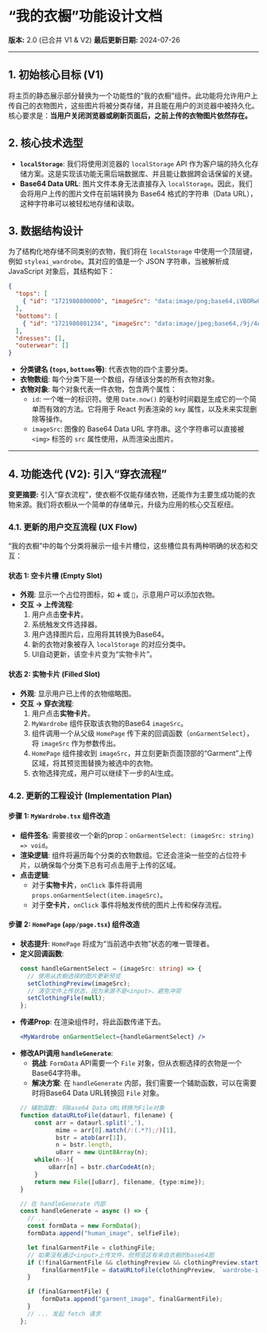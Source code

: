 # “我的衣橱”功能设计文档

**版本:** 2.0 (已合并 V1 & V2)
**最后更新日期:** 2024-07-26

---

## 1. 初始核心目标 (V1)

将主页的静态展示部分替换为一个功能性的“我的衣橱”组件。此功能将允许用户上传自己的衣物图片，这些图片将被分类存储，并且能在用户的浏览器中被持久化。核心要求是：**当用户关闭浏览器或刷新页面后，之前上传的衣物图片依然存在。**

## 2. 核心技术选型

-   **`localStorage`**: 我们将使用浏览器的 `localStorage` API 作为客户端的持久化存储方案。这是实现该功能无需后端数据库、并且能让数据跨会话保留的关键。
-   **Base64 Data URL**: 图片文件本身无法直接存入 `localStorage`。因此，我们会将用户上传的图片文件在前端转换为 Base64 格式的字符串（Data URL），这种字符串可以被轻松地存储和读取。

## 3. 数据结构设计

为了结构化地存储不同类别的衣物，我们将在 `localStorage` 中使用一个顶层键，例如 `styleai_wardrobe`。其对应的值是一个 JSON 字符串，当被解析成 JavaScript 对象后，其结构如下：

```json
{
  "tops": [
    { "id": "1721980800000", "imageSrc": "data:image/png;base64,iVBORw0KGgo..." }
  ],
  "bottoms": [
    { "id": "1721980801234", "imageSrc": "data:image/jpeg;base64,/9j/4AAQSk..." }
  ],
  "dresses": [],
  "outerwear": []
}
```

-   **分类键名 (`tops`, `bottoms`等)**: 代表衣物的四个主要分类。
-   **衣物数组**: 每个分类下是一个数组，存储该分类的所有衣物对象。
-   **衣物对象**: 每个对象代表一件衣物，包含两个属性：
    -   `id`: 一个唯一的标识符。使用 `Date.now()` 的毫秒时间戳是生成它的一个简单而有效的方法。它将用于 React 列表渲染的 `key` 属性，以及未来实现删除等操作。
    -   `imageSrc`: 图像的 Base64 Data URL 字符串。这个字符串可以直接被 `<img>` 标签的 `src` 属性使用，从而渲染出图片。

---

## 4. 功能迭代 (V2): 引入“穿衣流程”

**变更摘要:** 引入“穿衣流程”，使衣橱不仅能存储衣物，还能作为主要生成功能的衣物来源。我们将衣橱从一个简单的存储单元，升级为应用的核心交互枢纽。

### 4.1. 更新的用户交互流程 (UX Flow)

“我的衣橱”中的每个分类将展示一组卡片槽位，这些槽位具有两种明确的状态和交互：

#### 状态 1: 空卡片槽 (Empty Slot)
- **外观**: 显示一个占位符图标，如 `➕` 或 `👕`，示意用户可以添加衣物。
- **交互 -> 上传流程**:
  1. 用户点击**空卡片**。
  2. 系统触发文件选择器。
  3. 用户选择图片后，应用将其转换为Base64。
  4. 新的衣物对象被存入 `localStorage` 的对应分类中。
  5. UI自动更新，该空卡片变为“实物卡片”。

#### 状态 2: 实物卡片 (Filled Slot)
- **外观**: 显示用户已上传的衣物缩略图。
- **交互 -> 穿衣流程**:
  1. 用户点击**实物卡片**。
  2. `MyWardrobe` 组件获取该衣物的Base64 `imageSrc`。
  3. 组件调用一个从父级 `HomePage` 传下来的回调函数（`onGarmentSelect`），将 `imageSrc` 作为参数传出。
  4. `HomePage` 组件接收到 `imageSrc`，并立刻更新页面顶部的“Garment”上传区域，将其预览图替换为被选中的衣物。
  5. 衣物选择完成，用户可以继续下一步的AI生成。

### 4.2. 更新的工程设计 (Implementation Plan)

#### 步骤 1: `MyWardrobe.tsx` 组件改造
- **组件签名**: 需要接收一个新的prop：`onGarmentSelect: (imageSrc: string) => void`。
- **渲染逻辑**: 组件将遍历每个分类的衣物数组。它还会渲染一些空的占位符卡片，以确保每个分类下总有可点击用于上传的区域。
- **点击逻辑**:
  - 对于**实物卡片**，`onClick` 事件将调用 `props.onGarmentSelect(item.imageSrc)`。
  - 对于**空卡片**，`onClick` 事件将触发传统的图片上传和保存流程。

#### 步骤 2: `HomePage` (`app/page.tsx`) 组件改造
- **状态提升**: `HomePage` 将成为“当前选中衣物”状态的唯一管理者。
- **定义回调函数**:
  ```typescript
  const handleGarmentSelect = (imageSrc: string) => {
    // 使用从衣橱选择的图片更新预览
    setClothingPreview(imageSrc);
    // 清空文件上传状态，因为来源不是<input>，避免冲突
    setClothingFile(null);
  };
  ```
- **传递Prop**: 在渲染组件时，将此函数传递下去。
  ```jsx
  <MyWardrobe onGarmentSelect={handleGarmentSelect} />
  ```
- **修改API调用 `handleGenerate`**:
  - **挑战**: `FormData` API需要一个 `File` 对象，但从衣橱选择的衣物是一个Base64字符串。
  - **解决方案**: 在 `handleGenerate` 内部，我们需要一个辅助函数，可以在需要时将Base64 Data URL转换回 `File` 对象。
  ```typescript
  // 辅助函数: 将Base64 Data URL转换为File对象
  function dataURLtoFile(dataurl, filename) {
      const arr = dataurl.split(','),
            mime = arr[0].match(/:(.*?);/)[1],
            bstr = atob(arr[1]),
            n = bstr.length,
            u8arr = new Uint8Array(n);
      while(n--){
          u8arr[n] = bstr.charCodeAt(n);
      }
      return new File([u8arr], filename, {type:mime});
  }

  // 在 handleGenerate 内部
  const handleGenerate = async () => {
    // ...
    const formData = new FormData();
    formData.append("human_image", selfieFile);

    let finalGarmentFile = clothingFile;
    // 如果没有通过<input>上传文件，但预览区有来自衣橱的base64图
    if (!finalGarmentFile && clothingPreview && clothingPreview.startsWith('data:image')) {
        finalGarmentFile = dataURLtoFile(clothingPreview, `wardrobe-item-${Date.now()}.png`);
    }

    if (finalGarmentFile) {
        formData.append("garment_image", finalGarmentFile);
    }
    // ... 发起 fetch 请求
  };
  ```
